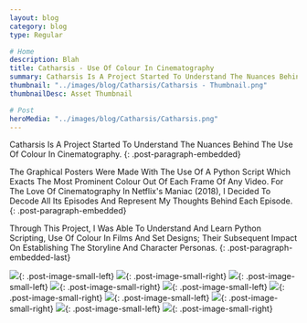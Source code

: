 ```yaml
---
layout: blog
category: blog
type: Regular

# Home
description: Blah
title: Catharsis - Use Of Colour In Cinematography
summary: Catharsis Is A Project Started To Understand The Nuances Behind The Use Of Colour In Cinematography.
thumbnail: "../images/blog/Catharsis/Catharsis - Thumbnail.png"
thumbnailDesc: Asset Thumbnail

# Post
heroMedia: "../images/blog/Catharsis/Catharsis.png"
---
```


Catharsis Is A Project Started To Understand The Nuances Behind The Use Of Colour In Cinematography.
{: .post-paragraph-embedded}

The Graphical Posters Were Made With The Use Of A Python Script Which Exacts The Most Prominent Colour Out Of Each Frame Of Any Video. For The Love Of Cinematography In Netflix's Maniac (2018), I Decided To Decode All Its Episodes And Represent My Thoughts Behind Each Episode.
{: .post-paragraph-embedded}

Through This Project, I Was Able To Understand And Learn Python Scripting, Use Of Colour In Films And Set Designs; Their Subsequent Impact On Establishing The Storyline And Character Personas.
{: .post-paragraph-embedded-last}

<img src="../images/blog/Catharsis/Images/catharsis-1-lqip.png" data-src="../images/blog/Catharsis/Images/catharsis-1.png" class="lazyload blur-up">{: .post-image-small-left}
<img src="../images/blog/Catharsis/Images/catharsis-2-lqip.png" data-src="../images/blog/Catharsis/Images/catharsis-2.png" class="lazyload blur-up">{: .post-image-small-right}
<img src="../images/blog/Catharsis/Images/catharsis-3-lqip.png" data-src="../images/blog/Catharsis/Images/catharsis-3.png" class="lazyload blur-up">{: .post-image-small-left}
<img src="../images/blog/Catharsis/Images/catharsis-4-lqip.png" data-src="../images/blog/Catharsis/Images/catharsis-4.png" class="lazyload blur-up">{: .post-image-small-right}
<img src="../images/blog/Catharsis/Images/catharsis-5-lqip.png" data-src="../images/blog/Catharsis/Images/catharsis-5.png" class="lazyload blur-up">{: .post-image-small-left}
<img src="../images/blog/Catharsis/Images/catharsis-6-lqip.png" data-src="../images/blog/Catharsis/Images/catharsis-6.png" class="lazyload blur-up">{: .post-image-small-right}
<img src="../images/blog/Catharsis/Images/catharsis-7-lqip.png" data-src="../images/blog/Catharsis/Images/catharsis-7.png" class="lazyload blur-up">{: .post-image-small-left}
<img src="../images/blog/Catharsis/Images/catharsis-8-lqip.png" data-src="../images/blog/Catharsis/Images/catharsis-8.png" class="lazyload blur-up">{: .post-image-small-right}
<img src="../images/blog/Catharsis/Images/catharsis-9-lqip.png" data-src="../images/blog/Catharsis/Images/catharsis-9.png" class="lazyload blur-up">{: .post-image-small-left}
<img src="../images/blog/Catharsis/Images/catharsis-10-lqip.png" data-src="../images/blog/Catharsis/Images/catharsis-10.png" class="lazyload blur-up" data-action="zoom">{: .post-image-small-right}
